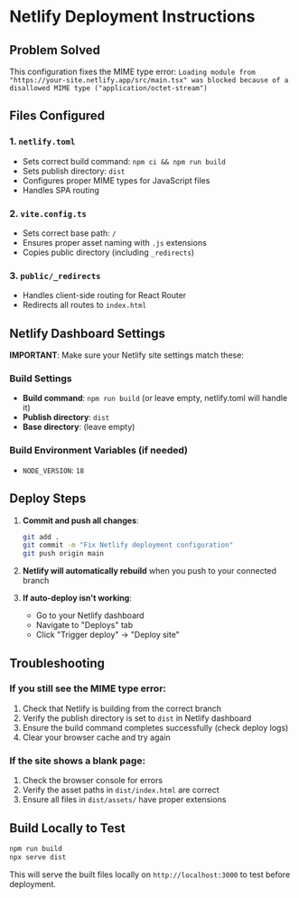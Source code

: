 # Netlify Deployment Instructions

## Problem Solved
This configuration fixes the MIME type error: `Loading module from "https://your-site.netlify.app/src/main.tsx" was blocked because of a disallowed MIME type ("application/octet-stream")`

## Files Configured

### 1. `netlify.toml` 
- Sets correct build command: `npm ci && npm run build`
- Sets publish directory: `dist`
- Configures proper MIME types for JavaScript files
- Handles SPA routing

### 2. `vite.config.ts`
- Sets correct base path: `/`
- Ensures proper asset naming with `.js` extensions
- Copies public directory (including `_redirects`)

### 3. `public/_redirects`
- Handles client-side routing for React Router
- Redirects all routes to `index.html`

## Netlify Dashboard Settings

**IMPORTANT**: Make sure your Netlify site settings match these:

### Build Settings
- **Build command**: `npm run build` (or leave empty, netlify.toml will handle it)
- **Publish directory**: `dist`
- **Base directory**: (leave empty)

### Build Environment Variables (if needed)
- `NODE_VERSION`: `18`

## Deploy Steps

1. **Commit and push all changes**:
   ```bash
   git add .
   git commit -m "Fix Netlify deployment configuration"
   git push origin main
   ```

2. **Netlify will automatically rebuild** when you push to your connected branch

3. **If auto-deploy isn't working**:
   - Go to your Netlify dashboard
   - Navigate to "Deploys" tab
   - Click "Trigger deploy" → "Deploy site"

## Troubleshooting

### If you still see the MIME type error:
1. Check that Netlify is building from the correct branch
2. Verify the publish directory is set to `dist` in Netlify dashboard
3. Ensure the build command completes successfully (check deploy logs)
4. Clear your browser cache and try again

### If the site shows a blank page:
1. Check the browser console for errors
2. Verify the asset paths in `dist/index.html` are correct
3. Ensure all files in `dist/assets/` have proper extensions

## Build Locally to Test
```bash
npm run build
npx serve dist
```

This will serve the built files locally on `http://localhost:3000` to test before deployment.
